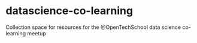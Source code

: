# datascience-co-learning
Collection space for resources for the @OpenTechSchool data science co-learning meetup
